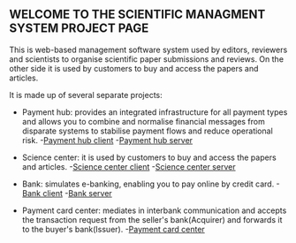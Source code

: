 ## WELCOME TO THE SCIENTIFIC MANAGMENT SYSTEM PROJECT PAGE

This is web-based management software system used by editors, reviewers and scientists to organise scientific paper submissions and reviews. On the other side it is used by customers to buy and access the papers and articles.

It is made up of several separate projects:

- Payment hub: provides an integrated infrastructure for all payment types and allows you to combine and normalise financial messages from disparate systems to stabilise payment flows and reduce operational risk. 
    -[Payment hub client](https://github.com/nishikori94/KoncentratorPlacanjaClient)
    -[Payment hub server](https://github.com/nishikori94/KoncentratorPlacanja)

- Science center: it is used by customers to buy and access the papers and articles.
    -[Science center client](https://github.com/nishikori94/NaucnaCentralaClient)
    -[Science center server](https://github.com/nishikori94/NaucnaCentrala)
  
- Bank: simulates e-banking, enabling you to pay online by credit card.
    -[Bank client](https://github.com/nishikori94/BankaClient)
    -[Bank server](https://github.com/nishikori94/Banka)

- Payment card center: mediates in interbank communication and accepts the transaction request from the seller's bank(Acquirer) and forwards it to the buyer's bank(Issuer).
    -[Payment card center](https://github.com/nishikori94/PaymentCardCenter)
